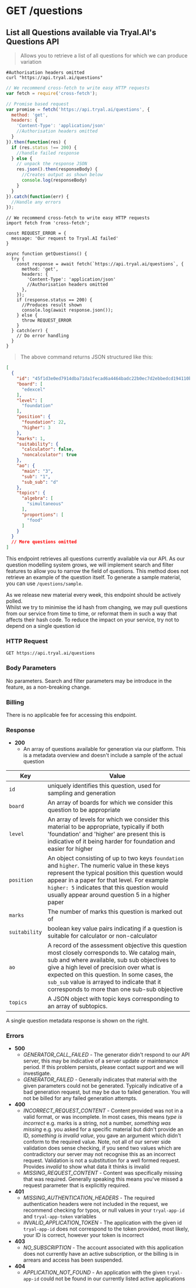 # <span class="get">GET</span> /questions

## List all Questions available via Tryal.AI's Questions API

> Allows you to retrieve a list of all questions for which we can produce variation

```shell
#Authorisation headers omitted
curl "https://api.tryal.ai/questions"
```

```javascript
// We recommend cross-fetch to write easy HTTP requests
var fetch = require('cross-fetch');

// Promise based request
var promise = fetch('https://api.tryal.ai/questions', {
  method: 'get',
  headers: {
    'Content-Type': 'application/json'
    //Authorisation headers omitted
  }
}).then(function(res) {
  if (res.status !== 200) {
    //handle failed response
  } else {
    // unpack the response JSON
    res.json().then(responseBody) {
      //Creates output as shown below
      console.log(responseBody)
    }
  }
}).catch(function(err) {
  //Handle any errors
});
```

```javascript--ESNext
// We recommend cross-fetch to write easy HTTP requests
import fetch from 'cross-fetch';

const REQUEST_ERROR = {
  message: 'Our request to Tryal.AI failed'
}

async function getQuestions() {
  try {
    const response = await fetch(`https://api.tryal.ai/questions`, {
      method: 'get',
      headers: {
        'Content-Type': 'application/json'
        //Authorisation headers omitted
      },
    });
    if (response.status == 200) {
      //Produces result shown
      console.log(await response.json());
    } else {
      throw REQUEST_ERROR
    }
  } catch(err) {
    // Do error handling
  }
}
```

> The above command returns JSON structured like this:

```json
[
  {
    "id": "45f1d3e0ed7914dba71da1fecad6a4464badc22b0ec7d2ebbedcd194110b3699",
    "board": [
      "edexcel"
    ],
    "level": [
      "foundation"
    ],
    "position": {
      "foundation": 22,
      "higher": 3
    },
    "marks": 1,
    "suitability": {
      "calculator": false,
      "noncalculator": true
    },
    "ao": {
      "main": "3",
      "sub": "1",
      "sub_sub": "d"
    },
    "topics": {
      "algebra": [
        "simultaneous"
      ],
      "proportions": [
        "food"
      ]
    }
  }
  // More questions omitted
]
```

This endpoint retrieves all questions currently available via our API. As our question modelling system grows, we will implement search and filter features to allow you to narrow the field of questions. This method does not retrieve an example of the question itself. To generate a sample material, you can use `/questions/sample`.

<aside class="notice">
  As we release new material every week, this endpoint should be actively polled. 
</aside>
<aside class="notice">
  Whilst we try to minimise the id hash from changing, we may pull questions from our service from time to time, or reformat them in such a way that affects their hash code. To reduce the impact on your service, try not to depend on a single question id
</aside>

### HTTP Request

`GET https://api.tryal.ai/questions`

### Body Parameters

No parameters. Search and filter parameters may be introduce in the feature, as a non-breaking change.

### Billing

There is no applicable fee for accessing this endpoint.

### Response
- **200**
  - An array of questions available for generation via our platform. This is a metadata overview and doesn't include a sample of the actual question

Key | Value
--- | -----
`id`  | uniquely identifies this question, used for sampling and generation
`board` | An array of boards for which we consider this question to be appropriate
`level` | An array of levels for which we consider this material to be appropriate, typically if both 'foundation' and 'higher' are present this is indicative of it being harder for foundation and easier for higher
`position` | An object consisting of up to two keys `foundation` and `higher`. The numeric value in these keys represent the typical position this question would appear in a paper for that level. For example `higher: 5` indicates that this question would usually appear around question 5 in a higher paper
`marks` | The number of marks this question is marked out of
`suitability` | boolean key value pairs indicating if a question is suitable for calculator or non-calculator
`ao` | A record of the assessment objective this question most closely corresponds to. We catalog main, sub and where available, sub sub objectives to give a high level of precision over what is expected on this question. In some cases, the `sub_sub` value is arrayed to indicate that it corresponds to more than one sub-sub objective 
`topics` | A JSON object with topic keys corresponding to an array of subtopics. 

A single question metadata response is shown on the right. 

### Errors
- **500**
  - *GENERATOR_CALL_FAILED* - The generator didn't respond to our API server, this may be indicative of a server
    update or maintenance period. If this problem persists, please contact support and we will investigate.
  - *GENERATOR_FAILED* - Generally indicates that material with the given parameters could not be generated. Typically indicative of a bad generation request, but may be due to failed generation. You will not be billed for any failed generation attempts.
- **400**
  - *INCORRECT_REQUEST_CONTENT* - Content provided was not in a valid format, or was incomplete. In 
    most cases, this means *type is incorrect* e.g. marks is a string, not a number, *something was missing*
    e.g. you asked for a specific material but didn't provide an ID, *something is invalid value*, you gave
    an argument which didn't conform to the required value.
    Note, not all of our server side validation does sense checking, if you send two values which are contradictory
    our server may not recognise this as an incorrect request. Validation is not a substitution for a well formed
    request. Provides *invalid* to show what data it thinks is invalid
  - *MISSING_REQUEST_CONTENT* - Content was specifically missing that was required. Generally speaking this means
    you've missed a request parameter that is explicitly required.
- **401**
  - *MISSING_AUTHENTICATION_HEADERS* - The required authentication headers were not included in the
    request, we recommend checking for typos, or null values in your `tryal-app-id` and `tryal-app-token`
    variables
  - *INVALID_APPLICATION_TOKEN* - The application with the given id `tryal-app-id` does not correspond to
    the token provided, most likely, your ID is correct, however your token is incorrect
- **403**
  - *NO_SUBSCRIPTION* - The account associated with this application does not currently have an active
    subscription, or the billing is in arrears and access has been suspended.
- **404**
  - *APPLICATION_NOT_FOUND* - An application with the given `tryal-app-id` could not be found in our
    currently listed active applications

